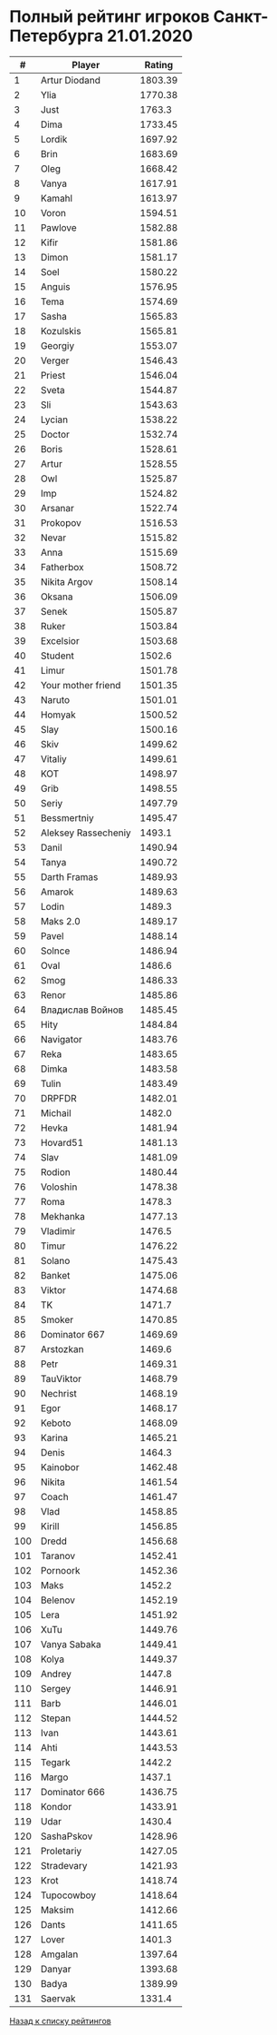 # Полный рейтинг игроков Санкт-Петербурга 21.01.2020 #

| # |Player                   |Rating  |
|---|-------------------------|--------|
  1|Artur Diodand            |1803.39 
  2|Ylia                     |1770.38 
  3|Just                     |1763.3  
  4|Dima                     |1733.45 
  5|Lordik                   |1697.92 
  6|Brin                     |1683.69 
  7|Oleg                     |1668.42 
  8|Vanya                    |1617.91 
  9|Kamahl                   |1613.97 
 10|Voron                    |1594.51 
 11|Pawlove                  |1582.88 
 12|Kifir                    |1581.86 
 13|Dimon                    |1581.17 
 14|Soel                     |1580.22 
 15|Anguis                   |1576.95 
 16|Tema                     |1574.69 
 17|Sasha                    |1565.83 
 18|Kozulskis                |1565.81 
 19|Georgiy                  |1553.07 
 20|Verger                   |1546.43 
 21|Priest                   |1546.04 
 22|Sveta                    |1544.87 
 23|Sli                      |1543.63 
 24|Lycian                   |1538.22 
 25|Doctor                   |1532.74 
 26|Boris                    |1528.61 
 27|Artur                    |1528.55 
 28|Owl                      |1525.87 
 29|Imp                      |1524.82 
 30|Arsanar                  |1522.74 
 31|Prokopov                 |1516.53 
 32|Nevar                    |1515.82 
 33|Anna                     |1515.69 
 34|Fatherbox                |1508.72 
 35|Nikita Argov             |1508.14 
 36|Oksana                   |1506.09 
 37|Senek                    |1505.87 
 38|Ruker                    |1503.84 
 39|Excelsior                |1503.68 
 40|Student                  |1502.6  
 41|Limur                    |1501.78 
 42|Your mother friend       |1501.35 
 43|Naruto                   |1501.01 
 44|Homyak                   |1500.52 
 45|Slay                     |1500.16 
 46|Skiv                     |1499.62 
 47|Vitaliy                  |1499.61 
 48|KOT                      |1498.97 
 49|Grib                     |1498.55 
 50|Seriy                    |1497.79 
 51|Bessmertniy              |1495.47 
 52|Aleksey Rassecheniy      |1493.1  
 53|Danil                    |1490.94 
 54|Tanya                    |1490.72 
 55|Darth Framas             |1489.93 
 56|Amarok                   |1489.63 
 57|Lodin                    |1489.3  
 58|Maks 2.0                 |1489.17 
 59|Pavel                    |1488.14 
 60|Solnce                   |1486.94 
 61|Oval                     |1486.6  
 62|Smog                     |1486.33 
 63|Renor                    |1485.86 
 64|Владислав Войнов         |1485.45 
 65|Hity                     |1484.84 
 66|Navigator                |1483.76 
 67|Reka                     |1483.65 
 68|Dimka                    |1483.58 
 69|Tulin                    |1483.49 
 70|DRPFDR                   |1482.01 
 71|Michail                  |1482.0  
 72|Hevka                    |1481.94 
 73|Hovard51                 |1481.13 
 74|Slav                     |1481.09 
 75|Rodion                   |1480.44 
 76|Voloshin                 |1478.38 
 77|Roma                     |1478.3  
 78|Mekhanka                 |1477.13 
 79|Vladimir                 |1476.5  
 80|Timur                    |1476.22 
 81|Solano                   |1475.43 
 82|Banket                   |1475.06 
 83|Viktor                   |1474.68 
 84|TK                       |1471.7  
 85|Smoker                   |1470.85 
 86|Dominator 667            |1469.69 
 87|Arstozkan                |1469.6  
 88|Petr                     |1469.31 
 89|TauViktor                |1468.79 
 90|Nechrist                 |1468.19 
 91|Egor                     |1468.17 
 92|Keboto                   |1468.09 
 93|Karina                   |1465.21 
 94|Denis                    |1464.3  
 95|Kainobor                 |1462.48 
 96|Nikita                   |1461.54 
 97|Coach                    |1461.47 
 98|Vlad                     |1458.85 
 99|Kirill                   |1456.85 
100|Dredd                    |1456.68 
101|Taranov                  |1452.41 
102|Pornoork                 |1452.36 
103|Maks                     |1452.2  
104|Belenov                  |1452.19 
105|Lera                     |1451.92 
106|XuTu                     |1449.76 
107|Vanya Sabaka             |1449.41 
108|Kolya                    |1449.37 
109|Andrey                   |1447.8  
110|Sergey                   |1446.91 
111|Barb                     |1446.01 
112|Stepan                   |1444.52 
113|Ivan                     |1443.61 
114|Ahti                     |1443.53 
115|Tegark                   |1442.2  
116|Margo                    |1437.1  
117|Dominator 666            |1436.75 
118|Kondor                   |1433.91 
119|Udar                     |1430.4  
120|SashaPskov               |1428.96 
121|Proletariy               |1427.05 
122|Stradevary               |1421.93 
123|Krot                     |1418.74 
124|Tupocowboy               |1418.64 
125|Maksim                   |1412.66 
126|Dants                    |1411.65 
127|Lover                    |1401.3  
128|Amgalan                  |1397.64 
129|Danyar                   |1393.68 
130|Badya                    |1389.99 
131|Saervak                  |1331.4  

[Назад к списку рейтингов](https://pee-kay.github.io/russian-wu-rating)

